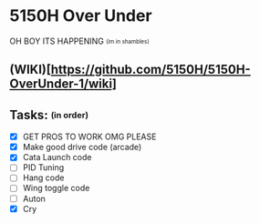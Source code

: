 # 5150H Over Under

OH BOY ITS HAPPENING <sub><sup>(im in shambles)</sup></sub>

## (WIKI)[https://github.com/5150H/5150H-OverUnder-1/wiki]

## Tasks: <sub><sup>(in order)</sup></sub>

- [x] GET PROS TO WORK OMG PLEASE
- [x] Make good drive code (arcade)
- [x] Cata Launch code
- [ ] PID Tuning
- [ ] Hang code
- [ ] Wing toggle code
- [ ] Auton
- [x] Cry
